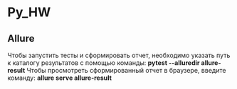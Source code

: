 # Py_HW
## Allure 
Чтобы запустить тесты и сформировать отчет, необходимо указать путь к каталогу результатов с помощью команды: 
**pytest --alluredir allure-result**
Чтобы просмотреть сформированный отчет в браузере, введите команду: 
**allure serve allure-result**
